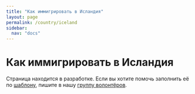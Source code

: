 ```yaml
---
title: "Как иммигрировать в Исландия"
layout: page
permalink: /country/iceland
sidebar:
  nav: "docs"
---
```


# Как иммигрировать в Исландия

Страница находится в разработке. Если вы хотите помочь заполнить её по [шаблону](/template), пишите в нашу [группу волонтёров](https://t.me/+FHi3FnJaoWJkMDAx).

